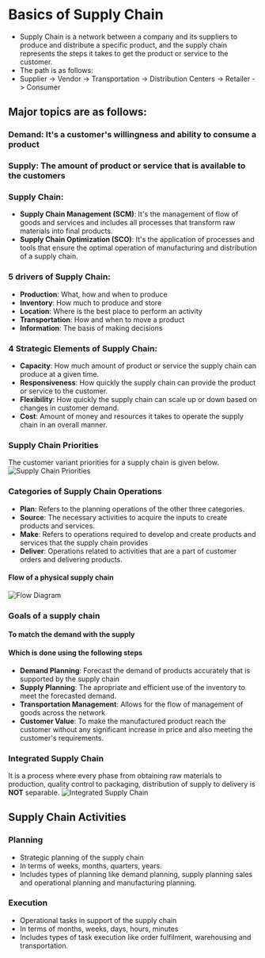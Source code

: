 # Basics of Supply Chain

-   Supply Chain is a network between a company and its suppliers to produce and distribute a specific product, and the supply chain represents the steps it takes to get the product or service to the customer.
-   The path is as follows:
-   Supplier -> Vendor -> Transportation -> Distribution Centers -> Retailer -> Consumer

## Major topics are as follows:

### Demand: It's a customer's willingness and ability to consume a product

### Supply: The amount of product or service that is available to the customers

### Supply Chain:

-   <b>Supply Chain Management (SCM)</b>: It's the management of flow of goods and services and includes all processes that transform raw materials into final products.
-   <b>Supply Chain Optimization (SCO)</b>: It's the application of processes and tools that ensure the optimal operation of manufacturing and distribution of a supply chain.

### 5 drivers of Supply Chain:

-   <b>Production</b>: What, how and when to produce
-   <b>Inventory</b>: How much to produce and store
-   <b>Location</b>: Where is the best place to perform an activity
-   <b>Transportation</b>: How and when to move a product
-   <b>Information</b>: The basis of making decisions

### 4 Strategic Elements of Supply Chain:

-   <b>Capacity</b>: How much amount of product or service the supply chain can produce at a given time.
-   <b>Responsiveness</b>: How quickly the supply chain can provide the product or service to the customer.
-   <b>Flexibility</b>: How quickly the supply chain can scale up or down based on changes in customer demand.
-   <b>Cost</b>: Amount of money and resources it takes to operate the supply chain in an overall manner.

### Supply Chain Priorities

The customer variant priorities for a supply chain is given below.
![Supply Chain Priorities](./media/priorities.png)

### Categories of Supply Chain Operations

-   <b>Plan</b>: Refers to the planning operations of the other three categories.
-   <b>Source</b>: The necessary activities to acquire the inputs to create products and services.
-   <b>Make</b>: Refers to operations required to develop and create products and services that the supply chain provides
-   <b>Deliver</b>: Operations related to activities that are a part of customer orders and delivering products.

#### Flow of a physical supply chain

![Flow Diagram](./media/flow.png)

### Goals of a supply chain

#### To match the demand with the supply

#### Which is done using the following steps

-   <b>Demand Planning</b>: Forecast the demand of products accurately that is supported by the supply chain
-   <b>Supply Planning</b>: The apropriate and efficient use of the inventory to meet the forecasted demand.
-   <b>Transportation Management</b>: Allows for the flow of management of goods across the network
-   <b>Customer Value</b>: To make the manufactured product reach the customer without any significant increase in price and also meeting the customer's requirements.

### Integrated Supply Chain

It is a process where every phase from obtaining raw materials to production, quality control to packaging, distribution of supply to delivery is <b>NOT</b> separable.
![Integrated Supply Chain](./media/int_supplychain.png)

## Supply Chain Activities
### Planning
- Strategic planning of the supply chain
- In terms of weeks, months, quarters, years.
- Includes types of planning like demand planning, supply planning sales and operational planning and manufacturing planning.

### Execution
- Operational tasks in support of the supply chain
- In terms of months, weeks, days, hours, minutes
- Includes types of task execution like order fulfilment, warehousing and transportation.
